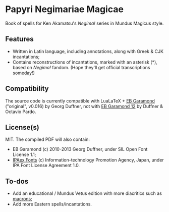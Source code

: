 # Papyri Negimariae Magicae
Book of spells for Ken Akamatsu's *Negima!* series in Mundus Magicus style.

## Features
- Written in Latin language, including annotations, along with Greek & CJK incantations;
- Contains reconstructions of incantations, marked with an asterisk (\*), based on *Negima!* fandom. (Hope they'll get official transcriptions someday!)

## Compatibility
The source code is currently compatible with LuaLaTeX + [EB Garamond](https://github.com/georgd/EB-Garamond) ("original", v0.016) by Georg Duffner, not with [EB Garamond 12](https://github.com/octaviopardo/EBGaramond12) by Duffner & Octavio Pardo.

## License(s)
MIT. The compiled PDF will also contain:

- EB Garamond (c) 2010-2013 Georg Duffner, under SIL Open Font License 1.1;
- [IPAex Fonts](https://ipafont.ipa.go.jp/ipa_font_license_v1-html) (c) Information-technology Promotion Agency, Japan, under IPA Font License Agreement 1.0.

## To-dos
- Add an educational / Mundus Vetus edition with more diacritics such as [macrons](https://en.wikipedia.org/wiki/Macron_(diacritic));
- Add more Eastern spells/incantations.
